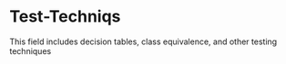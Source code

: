# Test-Techniqs
This field includes decision tables, class equivalence, and other testing techniques
